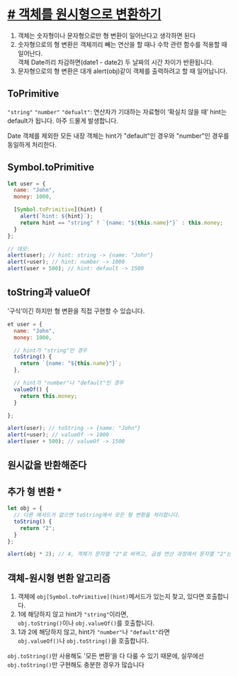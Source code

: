 # [# 객체를 원시형으로 변환하기](https://ko.javascript.info/object-toprimitive)

1. 객체는 숫자형이나 문자형으로만 형 변환이 일어난다고 생각하면 된다
2. 숫자형으로의 형 변환은 객체끼리 빼는 연산을 할 때나 수학 관련 함수를 적용할 때 일어난다. <br>
  객체 Date끼리 차감하면(date1 - date2) 두 날짜의 시간 차이가 반환됩니다. 
3. 문자형으로의 형 변환은 대개 alert(obj)같이 객체를 출력하려고 할 때 일어납니다.

## ToPrimitive
`"string"`
`"number"`
`"defualt"`: 연산자가 기대하는 자료형이 ‘확실치 않을 때’ hint는 default가 됩니다. 아주 드물게 발생합니다.


 Date 객체를 제외한 모든 내장 객체는 hint가 "default"인 경우와 "number"인 경우를 동일하게 처리한다.

## Symbol.toPrimitive
```javascript
let user = {
  name: "John",
  money: 1000,

  [Symbol.toPrimitive](hint) {
    alert(`hint: ${hint}`);
    return hint == "string" ? `{name: "${this.name}"}` : this.money;
  }
};

// 데모:
alert(user); // hint: string -> {name: "John"}
alert(+user); // hint: number -> 1000
alert(user + 500); // hint: default -> 1500
```

## toString과 valueOf
'구식’이긴 하지만 형 변환을 직접 구현할 수 있습니다.
```javascript
et user = {
  name: "John",
  money: 1000,

  // hint가 "string"인 경우
  toString() {
    return `{name: "${this.name}"}`;
  },

  // hint가 "number"나 "default"인 경우
  valueOf() {
    return this.money;
  }

};

alert(user); // toString -> {name: "John"}
alert(+user); // valueOf -> 1000
alert(user + 500); // valueOf -> 1500
````
## 원시값을 반환해준다

## 추가 형 변환 *
```javascript
let obj = {
  // 다른 메서드가 없으면 toString에서 모든 형 변환을 처리합니다.
  toString() {
    return "2";
  }
};

alert(obj * 2); // 4, 객체가 문자열 "2"로 바뀌고, 곱셈 연산 과정에서 문자열 "2"는 숫자 2로 변경됩니다.
```

## 객체-원시형 변환 알고리즘
1. 객체에 `obj[Symbol.toPrimitive](hint)`메서드가 있는지 찾고, 있다면 호출합니다.
2. 1에 해당하지 않고 hint가 `"string"`이라면,<br>
`obj.toString()`이나 `obj.valueOf()`를 호출합니다.
3. 1과 2에 해당하지 않고, hint가 `"number"`나 `"default"`라면 <br>
`obj.valueOf()`나 `obj.toString()`을 호출합니다.

`obj.toString()`만 사용해도 '모든 변환’을 다 다룰 수 있기 때문에, 실무에선 `obj.toString()`만 구현해도 충분한 경우가 많습니다



